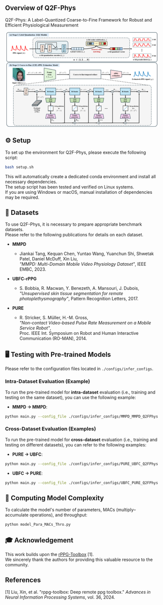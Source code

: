 ## Overview of Q2F-Phys
Q2F-Phys: A Label-Quantized Coarse-to-Fine Framework for Robust and Efficient Physiological Measurement
<p align="center">
  <img src="assets/figures/Overview.png" alt="Framework Overview" width="800"/>
</p>

## ⚙️ Setup
To set up the environment for Q2F-Phys, please execute the following script:
```bash
bash setup.sh
```
This will automatically create a dedicated conda environment and install all necessary dependencies.  
The setup script has been tested and verified on Linux systems.  
If you are using Windows or macOS, manual installation of dependencies may be required.



## 📁 Datasets
To use Q2F-Phys, it is necessary to prepare appropriate benchmark datasets.  
Please refer to the following publications for details on each dataset.

- **MMPD**  
  - Jiankai Tang, Kequan Chen, Yuntao Wang, Yuanchun Shi, Shwetak Patel, Daniel McDuff, Xin Liu,  
    *"MMPD: Multi-Domain Mobile Video Physiology Dataset"*, IEEE EMBC, 2023.

- **UBFC-rPPG**  
  - S. Bobbia, R. Macwan, Y. Benezeth, A. Mansouri, J. Dubois,  
    *"Unsupervised skin tissue segmentation for remote photoplethysmography"*, Pattern Recognition Letters, 2017.

- **PURE**  
  - R. Stricker, S. Müller, H.-M. Gross,  
    *"Non-contact Video-based Pulse Rate Measurement on a Mobile Service Robot"*,  
    Proc. IEEE Int. Symposium on Robot and Human Interactive Communication (RO-MAN), 2014.



## 🖥️ Testing with Pre-trained Models
Please refer to the configuration files located in `./configs/infer_configs`.

### Intra-Dataset Evaluation (Example)
To run the pre-trained model for **intra-dataset** evaluation (i.e., training and testing on the same dataset), you can use the following example:

- **MMPD → MMPD**:
```bash
python main.py --config_file ./configs/infer_configs/MMPD_MMPD_Q2FPhys.yaml
```

### Cross-Dataset Evaluation (Examples)
To run the pre-trained model for **cross-dataset** evaluation (i.e., training and testing on different datasets), you can refer to the following examples:

- **PURE → UBFC**:
```bash
python main.py --config_file ./configs/infer_configs/PURE_UBFC_Q2FPhys.yaml
```

- **UBFC → PURE**:
```bash
python main.py --config_file ./configs/infer_configs/UBFC_PURE_Q2FPhys.yaml
```



## 🧮 Computing Model Complexity
To calculate the model's number of parameters, MACs (multiply–accumulate operations), and throughput:
```
python model_Para_MACs_Thro.py
```



## 🎓 Acknowledgement
This work builds upon the [rPPG-Toolbox](https://github.com/ubicomplab/rPPG-Toolbox) [1].  
We sincerely thank the authors for providing this valuable resource to the community.



## References
[1] Liu, Xin, et al. "rppg-toolbox: Deep remote ppg toolbox." *Advances in Neural Information Processing Systems*, vol. 36, 2024.
